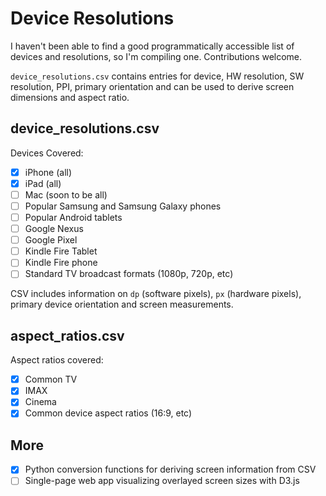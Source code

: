 # Device Resolutions

I haven't been able to find a good programmatically accessible list of devices and resolutions, so I'm compiling one. Contributions welcome.

`device_resolutions.csv` contains entries for device, HW resolution, SW resolution, PPI, primary orientation and can be used to derive screen dimensions and aspect ratio.

## device_resolutions.csv

Devices Covered:

- [x] iPhone (all)
- [x] iPad (all)
- [ ] Mac (soon to be all)
- [ ] Popular Samsung and Samsung Galaxy phones
- [ ] Popular Android tablets
- [ ] Google Nexus
- [ ] Google Pixel
- [ ] Kindle Fire Tablet
- [ ] Kindle Fire phone
- [ ] Standard TV broadcast formats (1080p, 720p, etc)

CSV includes information on `dp` (software pixels), `px` (hardware pixels), primary device orientation and screen measurements.

## aspect_ratios.csv

Aspect ratios covered:

- [x] Common TV
- [x] IMAX
- [x] Cinema
- [x] Common device aspect ratios (16:9, etc)

## More

- [x] Python conversion functions for deriving screen information from CSV
- [ ] Single-page web app visualizing overlayed screen sizes with D3.js
